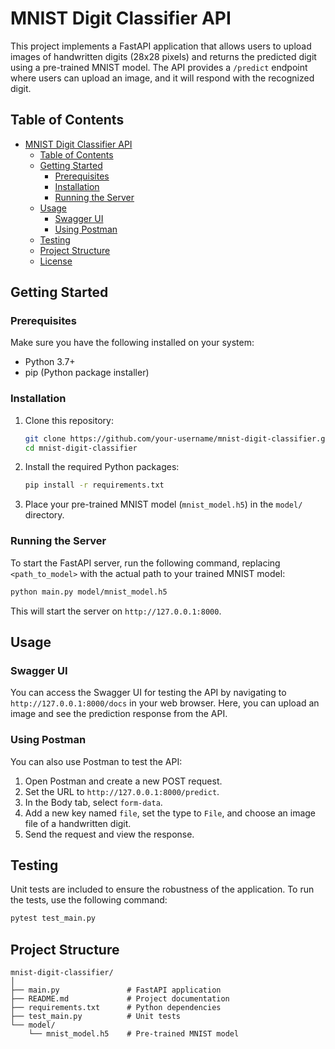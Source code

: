 # MNIST Digit Classifier API

This project implements a FastAPI application that allows users to upload images of handwritten digits (28x28 pixels) and returns the predicted digit using a pre-trained MNIST model. The API provides a `/predict` endpoint where users can upload an image, and it will respond with the recognized digit.

## Table of Contents
- [MNIST Digit Classifier API](#mnist-digit-classifier-api)
  - [Table of Contents](#table-of-contents)
  - [Getting Started](#getting-started)
    - [Prerequisites](#prerequisites)
    - [Installation](#installation)
    - [Running the Server](#running-the-server)
  - [Usage](#usage)
    - [Swagger UI](#swagger-ui)
    - [Using Postman](#using-postman)
  - [Testing](#testing)
  - [Project Structure](#project-structure)
  - [License](#license)

## Getting Started

### Prerequisites

Make sure you have the following installed on your system:
- Python 3.7+
- pip (Python package installer)

### Installation

1. Clone this repository:
    ```bash
    git clone https://github.com/your-username/mnist-digit-classifier.git
    cd mnist-digit-classifier
    ```

2. Install the required Python packages:
    ```bash
    pip install -r requirements.txt
    ```

3. Place your pre-trained MNIST model (`mnist_model.h5`) in the `model/` directory.

### Running the Server

To start the FastAPI server, run the following command, replacing `<path_to_model>` with the actual path to your trained MNIST model:

```bash
python main.py model/mnist_model.h5
```

This will start the server on `http://127.0.0.1:8000`.

## Usage

### Swagger UI

You can access the Swagger UI for testing the API by navigating to `http://127.0.0.1:8000/docs` in your web browser. Here, you can upload an image and see the prediction response from the API.

### Using Postman

You can also use Postman to test the API:

1. Open Postman and create a new POST request.
2. Set the URL to `http://127.0.0.1:8000/predict`.
3. In the Body tab, select `form-data`.
4. Add a new key named `file`, set the type to `File`, and choose an image file of a handwritten digit.
5. Send the request and view the response.

## Testing

Unit tests are included to ensure the robustness of the application. To run the tests, use the following command:

```bash
pytest test_main.py
```

## Project Structure

```
mnist-digit-classifier/
│
├── main.py               # FastAPI application
├── README.md             # Project documentation
├── requirements.txt      # Python dependencies
├── test_main.py          # Unit tests
└── model/
    └── mnist_model.h5    # Pre-trained MNIST model
```
